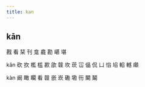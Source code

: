 ```yaml
---
title: kan
---
```


## kān
戡
看
栞
刊
龛
龕
勘
嵁
堪


kǎn
砍
扻
檻
槛
歁
欿
竷
坎
莰
冚
偘
侃
凵
惂
埳
輡
轗
顑









kàn
阚
瞰
矙
看
竷
嵌
崁
磡
墈
衎
闞
鬫
